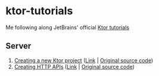 # ktor-tutorials

Me following along JetBrains' official [Ktor tutorials](https://ktor.io/docs/welcome.html)

## Server

1. [Creating a new Ktor project](tutorial-server-get-started) ([Link](https://ktor.io/docs/intellij-idea.html) | [Original source code](https://github.com/ktorio/ktor-documentation/tree/2.2.3/codeSnippets/snippets/tutorial-server-get-started))
2. [Creating HTTP APIs](tutorial-server-http-api) ([Link](https://ktor.io/docs/creating-http-apis.html) | [Original source code](https://github.com/ktorio/ktor-documentation/tree/2.2.3/codeSnippets/snippets/tutorial-http-api))
